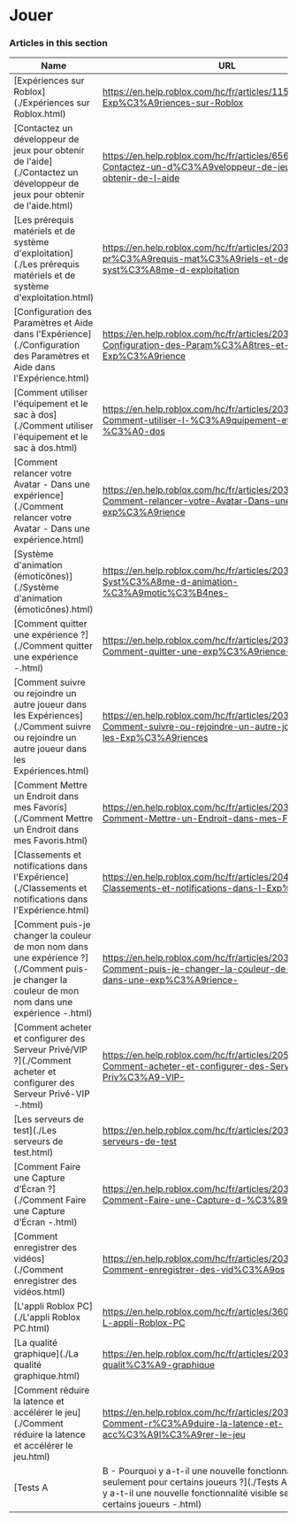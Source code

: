 # Jouer  
### Articles in this section
Name|URL
-|-
[Expériences sur Roblox](./Expériences sur Roblox.html) |https://en.help.roblox.com/hc/fr/articles/115004734603-Exp%C3%A9riences-sur-Roblox
[Contactez un développeur de jeux pour obtenir de l'aide](./Contactez un développeur de jeux pour obtenir de l'aide.html) |https://en.help.roblox.com/hc/fr/articles/6566665691924-Contactez-un-d%C3%A9veloppeur-de-jeux-pour-obtenir-de-l-aide
[Les prérequis matériels et de système d'exploitation](./Les prérequis matériels et de système d'exploitation.html) |https://en.help.roblox.com/hc/fr/articles/203312800-Les-pr%C3%A9requis-mat%C3%A9riels-et-de-syst%C3%A8me-d-exploitation
[Configuration des Paramètres et Aide dans l'Expérience](./Configuration des Paramètres et Aide dans l'Expérience.html) |https://en.help.roblox.com/hc/fr/articles/203314230-Configuration-des-Param%C3%A8tres-et-Aide-dans-l-Exp%C3%A9rience
[Comment utiliser l'équipement et le sac à dos](./Comment utiliser l'équipement et le sac à dos.html) |https://en.help.roblox.com/hc/fr/articles/203314280-Comment-utiliser-l-%C3%A9quipement-et-le-sac-%C3%A0-dos
[Comment relancer votre Avatar - Dans une expérience](./Comment relancer votre Avatar - Dans une expérience.html) |https://en.help.roblox.com/hc/fr/articles/203314290-Comment-relancer-votre-Avatar-Dans-une-exp%C3%A9rience
[Système d'animation (émoticônes)](./Système d'animation (émoticônes).html) |https://en.help.roblox.com/hc/fr/articles/203314300-Syst%C3%A8me-d-animation-%C3%A9motic%C3%B4nes-
[Comment quitter une expérience ?](./Comment quitter une expérience -.html) |https://en.help.roblox.com/hc/fr/articles/203314240-Comment-quitter-une-exp%C3%A9rience-
[Comment suivre ou rejoindre un autre joueur dans les Expériences](./Comment suivre ou rejoindre un autre joueur dans les Expériences.html) |https://en.help.roblox.com/hc/fr/articles/203314220-Comment-suivre-ou-rejoindre-un-autre-joueur-dans-les-Exp%C3%A9riences
[Comment Mettre un Endroit dans mes Favoris](./Comment Mettre un Endroit dans mes Favoris.html) |https://en.help.roblox.com/hc/fr/articles/203313670-Comment-Mettre-un-Endroit-dans-mes-Favoris
[Classements et notifications dans l'Expérience](./Classements et notifications dans l'Expérience.html) |https://en.help.roblox.com/hc/fr/articles/204343250-Classements-et-notifications-dans-l-Exp%C3%A9rience
[Comment puis-je changer la couleur de mon nom dans une expérience ?](./Comment puis-je changer la couleur de mon nom dans une expérience -.html) |https://en.help.roblox.com/hc/fr/articles/203314200-Comment-puis-je-changer-la-couleur-de-mon-nom-dans-une-exp%C3%A9rience-
[Comment acheter et configurer des Serveur Privé/VIP ?](./Comment acheter et configurer des Serveur Privé-VIP -.html) |https://en.help.roblox.com/hc/fr/articles/205345050-Comment-acheter-et-configurer-des-Serveur-Priv%C3%A9-VIP-
[Les serveurs de test](./Les serveurs de test.html) |https://en.help.roblox.com/hc/fr/articles/203314170-Les-serveurs-de-test
[Comment Faire une Capture d’Écran ?](./Comment Faire une Capture d’Écran -.html) |https://en.help.roblox.com/hc/fr/articles/203314160-Comment-Faire-une-Capture-d-%C3%89cran-
[Comment enregistrer des vidéos](./Comment enregistrer des vidéos.html) |https://en.help.roblox.com/hc/fr/articles/203314190-Comment-enregistrer-des-vid%C3%A9os
[L'appli Roblox PC](./L'appli Roblox PC.html) |https://en.help.roblox.com/hc/fr/articles/360054053812-L-appli-Roblox-PC
[La qualité graphique](./La qualité graphique.html) |https://en.help.roblox.com/hc/fr/articles/203314310-La-qualit%C3%A9-graphique
[Comment réduire la latence et accélérer le jeu](./Comment réduire la latence et accélérer le jeu.html) |https://en.help.roblox.com/hc/fr/articles/203314150-Comment-r%C3%A9duire-la-latence-et-acc%C3%A9l%C3%A9rer-le-jeu
[Tests A|B - Pourquoi y a-t-il une nouvelle fonctionnalité visible seulement pour certains joueurs ?](./Tests A-B - Pourquoi y a-t-il une nouvelle fonctionnalité visible seulement pour certains joueurs -.html) |https://en.help.roblox.com/hc/fr/articles/203312530-Tests-A-B-Pourquoi-y-a-t-il-une-nouvelle-fonctionnalit%C3%A9-visible-seulement-pour-certains-joueurs-